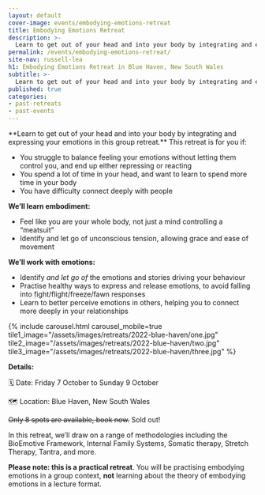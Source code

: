 ```yaml
---
layout: default
cover-image: events/embodying-emotions-retreat
title: Embodying Emotions Retreat
description: >-
  Learn to get out of your head and into your body by integrating and expressing your emotions in this group retreat.
permalink: /events/embodying-emotions-retreat/
site-nav: russell-lea
h1: Embodying Emotions Retreat in Blue Haven, New South Wales
subtitle: >-
  Learn to get out of your head and into your body by integrating and expressing your emotions in this group retreat.
published: true
categories:
- past-retreats
- past-events
---
```


<section>
<div class="Longform Longform--blogpost" markdown="1">
**Learn to get out of your head and into your body by integrating and expressing your emotions in this group retreat.** This retreat is for you if:

- You struggle to balance feeling your emotions without letting them control you, and end up either repressing or reacting
- You spend a lot of time in your head, and want to learn to spend more time in your body
- You have difficulty connect deeply with people

**We’ll learn embodiment:**

- Feel like you are your whole body, not just a mind controlling a “meatsuit”
- Identify and let go of unconscious tension, allowing grace and ease of movement

**We’ll work with emotions:**

- Identify *and let go of* the emotions and stories driving your behaviour
- Practise healthy ways to express and release emotions, to avoid falling into fight/flight/freeze/fawn responses
- Learn to better perceive emotions in others, helping you to connect more deeply in your relationships
</div>
</section>

<section>
  {% include carousel.html carousel_mobile=true tile1_image="/assets/images/retreats/2022-blue-haven/one.jpg" tile2_image="/assets/images/retreats/2022-blue-haven/two.jpg" tile3_image="/assets/images/retreats/2022-blue-haven/three.jpg" %}
</section>

<section>
<div class="Longform Longform--blogpost" markdown="1">

**Details:**

🗓 Date: Friday 7 October to Sunday 9 October

🗺 Location: Blue Haven, New South Wales

~~Only 8 spots are available, book now.~~ Sold out!

In this retreat, we’ll draw on a range of methodologies including the BioEmotive Framework, Internal Family Systems, Somatic therapy, Stretch Therapy, Tantra, and more. 

**Please note: this is a practical retreat**. You will be practising embodying emotions in a group context, **not** learning about the theory of embodying emotions in a lecture format.
</div>
</section>
